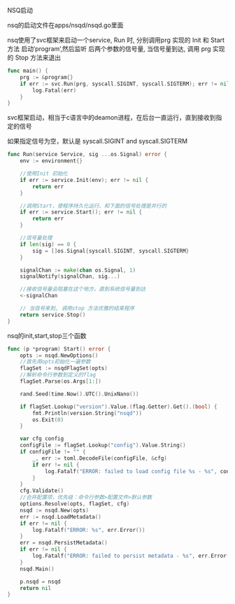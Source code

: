 NSQ启动

nsq的启动文件在apps/nsqd/nsqd.go里面

nsq使用了svc框架来启动一个service, Run 时, 分别调用prg 实现的 Init 和 Start 方法 启动’program’,然后监听 后两个参数的信号量, 当信号量到达, 调用 prg 实现的 Stop 方法来退出

```go
func main() {
    prg := &program{}
    if err := svc.Run(prg, syscall.SIGINT, syscall.SIGTERM); err != nil {
        log.Fatal(err)
    }
}
```

svc框架启动，相当于c语言中的deamon进程，在后台一直运行，直到接收到指定的信号

如果指定信号为空，默认是 syscall.SIGINT and syscall.SIGTERM

```go
func Run(service Service, sig ...os.Signal) error {
    env := environment{}

    //使用Init 初始化
    if err := service.Init(env); err != nil {
        return err
    }

    //调用Start，使程序持久化运行、和下面的信号处理是并行的
    if err := service.Start(); err != nil {
        return err
    }

    //信号量处理
    if len(sig) == 0 {
        sig = []os.Signal{syscall.SIGINT, syscall.SIGTERM}
    }

    signalChan := make(chan os.Signal, 1)
    signalNotify(signalChan, sig...)

    //接收信号量会阻塞在这个地方，直到系统信号量到达
    <-signalChan

    // 当信号来到, 调用stop 方法优雅的结束程序
    return service.Stop()
}
```

nsq的init,start,stop三个函数

```go
func (p *program) Start() error {
    opts := nsqd.NewOptions()
    //首先用opts初始化一遍参数
    flagSet := nsqdFlagSet(opts)
    //解析命令行参数到定义的flag
    flagSet.Parse(os.Args[1:])

    rand.Seed(time.Now().UTC().UnixNano())

    if flagSet.Lookup("version").Value.(flag.Getter).Get().(bool) {
        fmt.Println(version.String("nsqd"))
        os.Exit(0)
    }

    var cfg config
    configFile := flagSet.Lookup("config").Value.String()
    if configFile != "" {
        _, err := toml.DecodeFile(configFile, &cfg)
        if err != nil {
            log.Fatalf("ERROR: failed to load config file %s - %s", configFile, err.Error())
        }
    }
    cfg.Validate()
    //合并配置项，优先级：命令行参数>配置文件>默认参数
    options.Resolve(opts, flagSet, cfg)
    nsqd := nsqd.New(opts)
    err := nsqd.LoadMetadata()
    if err != nil {
        log.Fatalf("ERROR: %s", err.Error())
    }
    err = nsqd.PersistMetadata()
    if err != nil {
        log.Fatalf("ERROR: failed to persist metadata - %s", err.Error())
    }
    nsqd.Main()

    p.nsqd = nsqd
    return nil
}
```



